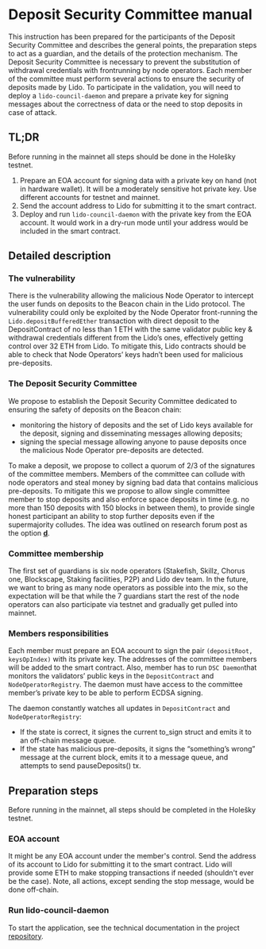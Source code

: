 # Deposit Security Committee manual

This instruction has been prepared for the participants of the Deposit Security Committee and describes the general points, the preparation steps to act as a guardian, and the details of the protection mechanism. The Deposit Security Committee is necessary to prevent the substitution of withdrawal credentials with frontrunning by node operators. Each member of the committee must perform several actions to ensure the security of deposits made by Lido. To participate in the validation, you will need to deploy a `lido-council-daemon` and prepare a private key for signing messages about the correctness of data or the need to stop deposits in case of attack.

## TL;DR

Before running in the mainnet all steps should be done in the Holešky testnet.

1. Prepare an EOA account for signing data with a private key on hand (not in hardware wallet). It will be a moderately sensitive hot private key. Use different accounts for testnet and mainnet.
2. Send the account address to Lido for submitting it to the smart contract.
3. Deploy and run `lido-council-daemon` with the private key from the EOA account. It would work in a dry-run mode until your address would be included in the smart contract.

## Detailed description

### The vulnerability

There is the vulnerability allowing the malicious Node Operator to intercept the user funds on deposits to the Beacon chain in the Lido protocol. The vulnerability could only be exploited by the Node Operator front-running the `Lido.depositBufferedEther` transaction with direct deposit to the DepositContract of no less than 1 ETH with the same validator public key & withdrawal credentials different from the Lido’s ones, effectively getting control over 32 ETH from Lido. To mitigate this, Lido contracts should be able to check that Node Operators’ keys hadn’t been used for malicious pre-deposits.

### The Deposit Security Committee

We propose to establish the Deposit Security Committee dedicated to ensuring the safety of deposits on the Beacon chain:

- monitoring the history of deposits and the set of Lido keys available for the deposit, signing and disseminating messages allowing deposits;
- signing the special message allowing anyone to pause deposits once the malicious Node Operator pre-deposits are detected.

To make a deposit, we propose to collect a quorum of 2/3 of the signatures of the committee members. Members of the committee can collude with node operators and steal money by signing bad data that contains malicious pre-deposits. To mitigate this we propose to allow single committee member to stop deposits and also enforce space deposits in time (e.g. no more than 150 deposits with 150 blocks in between them), to provide single honest participant an ability to stop further deposits even if the supermajority colludes. The idea was outlined on research forum post as the option [<b>d</b>](https://research.lido.fi/t/mitigations-for-deposit-front-running-vulnerability/1239#d-approving-deposit-contract-merkle-root-7).

### Committee membership

The first set of guardians is six node operators (Stakefish, Skillz, Chorus one, Blockscape, Staking facilities, P2P) and Lido dev team. In the future, we want to bring as many node operators as possible into the mix, so the expectation will be that while the 7 guardians start the rest of the node operators can also participate via testnet and gradually get pulled into mainnet.

### Members responsibilities

Each member must prepare an EOA account to sign the pair `(depositRoot, keysOpIndex)` with its private key. The addresses of the committee members will be added to the smart contract. Also, member has to run `DSC Daemon`that monitors the validators’ public keys in the `DepositContract` and `NodeOperatorRegistry`. The daemon must have access to the committee member’s private key to be able to perform ECDSA signing.

The daemon constantly watches all updates in `DepositContract` and `NodeOperatorRegistry`:

- If the state is correct, it signes the current to_sign struct and emits it to an off-chain message queue.
- If the state has malicious pre-deposits, it signs the “something’s wrong” message at the current block, emits it to a message queue, and attempts to send pauseDeposits() tx.

## Preparation steps

Before running in the mainnet, all steps should be completed in the Holešky testnet.

### EOA account

It might be any EOA account under the member's control. Send the address of its account to Lido for submitting it to the smart contract. Lido will provide some ETH to make stopping transactions if needed (shouldn't ever be the case). Note, all actions, except sending the stop message, would be done off-chain.

### Run lido-council-daemon

To start the application, see the technical documentation in the project [repository](https://github.com/lidofinance/lido-council-daemon#table-of-contents).
